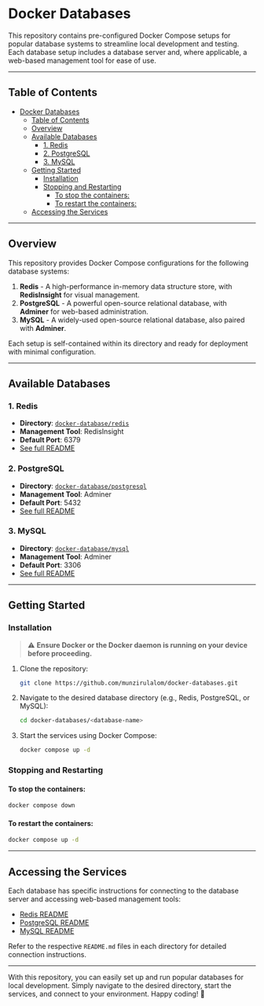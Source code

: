 # Docker Databases

This repository contains pre-configured Docker Compose setups for popular database systems to streamline local development and testing. Each database setup includes a database server and, where applicable, a web-based management tool for ease of use.

---

## Table of Contents

- [Docker Databases](#docker-databases)
  - [Table of Contents](#table-of-contents)
  - [Overview](#overview)
  - [Available Databases](#available-databases)
    - [1. Redis](#1-redis)
    - [2. PostgreSQL](#2-postgresql)
    - [3. MySQL](#3-mysql)
  - [Getting Started](#getting-started)
    - [Installation](#installation)
    - [Stopping and Restarting](#stopping-and-restarting)
      - [To stop the containers:](#to-stop-the-containers)
      - [To restart the containers:](#to-restart-the-containers)
  - [Accessing the Services](#accessing-the-services)

---

## Overview

This repository provides Docker Compose configurations for the following database systems:

1. **Redis** - A high-performance in-memory data structure store, with **RedisInsight** for visual management.
2. **PostgreSQL** - A powerful open-source relational database, with **Adminer** for web-based administration.
3. **MySQL** - A widely-used open-source relational database, also paired with **Adminer**.

Each setup is self-contained within its directory and ready for deployment with minimal configuration.

---

## Available Databases

### 1. Redis
- **Directory**: [`docker-database/redis`](./docker-database/redis)
- **Management Tool**: RedisInsight
- **Default Port**: 6379
- [See full README](./docker-database/redis/README.md)

### 2. PostgreSQL
- **Directory**: [`docker-database/postgresql`](./docker-database/postgresql)
- **Management Tool**: Adminer
- **Default Port**: 5432
- [See full README](./docker-database/postgresql/README.md)

### 3. MySQL
- **Directory**: [`docker-database/mysql`](./docker-database/mysql)
- **Management Tool**: Adminer
- **Default Port**: 3306
- [See full README](./docker-database/mysql/README.md)

---

## Getting Started

### Installation

> ⚠️ **Ensure Docker or the Docker daemon is running on your device before proceeding.**

1. Clone the repository:

   ```bash
   git clone https://github.com/munzirulalom/docker-databases.git
   ```

2. Navigate to the desired database directory (e.g., Redis, PostgreSQL, or MySQL):

   ```bash
   cd docker-databases/<database-name>
   ```

3. Start the services using Docker Compose:

   ```bash
   docker compose up -d
   ```

### Stopping and Restarting

#### To stop the containers:
```bash
docker compose down
```

#### To restart the containers:
```bash
docker compose up -d
```

---

## Accessing the Services

Each database has specific instructions for connecting to the database server and accessing web-based management tools:

- [Redis README](./docker-database/redis/README.md)
- [PostgreSQL README](./docker-database/postgresql/README.md)
- [MySQL README](./docker-database/mysql/README.md)

Refer to the respective `README.md` files in each directory for detailed connection instructions.

---

With this repository, you can easily set up and run popular databases for local development. Simply navigate to the desired directory, start the services, and connect to your environment. Happy coding! 🚀